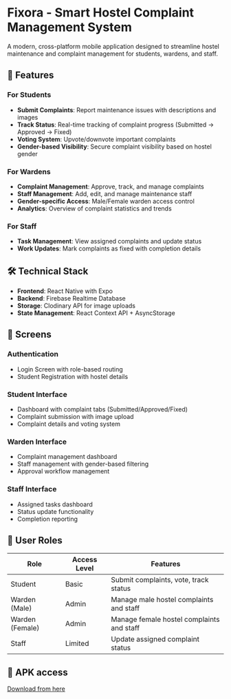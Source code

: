 # Fixora - Smart Hostel Complaint Management System

A modern, cross-platform mobile application designed to streamline hostel maintenance and complaint management for students, wardens, and staff.

## 🚀 Features

### For Students
- **Submit Complaints**: Report maintenance issues with descriptions and images
- **Track Status**: Real-time tracking of complaint progress (Submitted → Approved → Fixed)
- **Voting System**: Upvote/downvote important complaints
- **Gender-based Visibility**: Secure complaint visibility based on hostel gender

### For Wardens
- **Complaint Management**: Approve, track, and manage complaints
- **Staff Management**: Add, edit, and manage maintenance staff
- **Gender-specific Access**: Male/Female warden access control
- **Analytics**: Overview of complaint statistics and trends

### For Staff
- **Task Management**: View assigned complaints and update status
- **Work Updates**: Mark complaints as fixed with completion details

## 🛠️ Technical Stack

- **Frontend**: React Native with Expo
- **Backend**: Firebase Realtime Database
- **Storage**: Clodinary API for image uploads
- **State Management**: React Context API + AsyncStorage

## 📱 Screens

### Authentication
- Login Screen with role-based routing
- Student Registration with hostel details

### Student Interface
- Dashboard with complaint tabs (Submitted/Approved/Fixed)
- Complaint submission with image upload
- Complaint details and voting system

### Warden Interface
- Complaint management dashboard
- Staff management with gender-based filtering
- Approval workflow management

### Staff Interface
- Assigned tasks dashboard
- Status update functionality
- Completion reporting

## 🔐 User Roles

| Role | Access Level | Features |
|------|-------------|----------|
| Student | Basic | Submit complaints, vote, track status |
| Warden (Male) | Admin | Manage male hostel complaints and staff |
| Warden (Female) | Admin | Manage female hostel complaints and staff |
| Staff | Limited | Update assigned complaint status |

## 🚀 APK access
[Download from here](https://drive.google.com/drive/folders/1cK94DlPvLQkxHVoWZ0TEe99SEUezwTYA?usp=sharing)
